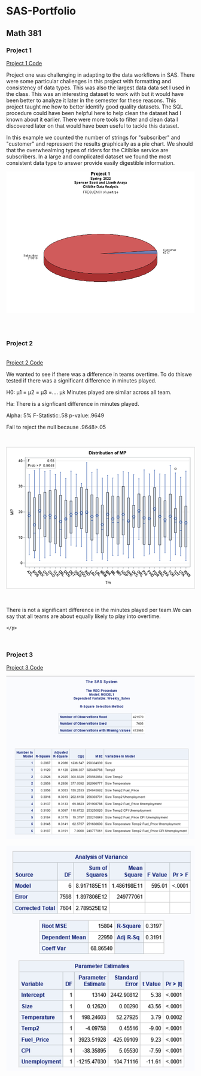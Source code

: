 # SAS-Portfolio

<h2>Math 381</h2>

  <h3>Project 1</h3>
    <a href="https://github.com/sscottSD/SAS-Portfolio/blob/main/project1.sas">Project 1 Code</a>
    <p>
    Project one was challenging in adapting to the data workflows in SAS. There were some particular challenges in this project
    with formatting and consistency of data types. This was also the largest data data set I used in the class. 
    This was an interesting dataset to work with but it would have been better to analyze it later in the semester for these reasons. 
    This project taught me how to better identify good quality datasets. The SQL procedure could have been
    helpful here to help clean the dataset had I known about it earlier. There were more tools to filter and clean data
  I discovered later on that would have been useful to tackle this dataset.
    </p>
    <p>
    In this example we counted the number of strings for "subscriber" and "customer" and repressent the results graphically
    as a pie chart. We should that the overwhealming types of riders for the Citibike service are subscribers.
    In a large and complicated dataset we found the most consistent data type to answer provide easily digestible information.
    </p.
    <br></br>
   <p align = "center"><img src = "https://raw.githubusercontent.com/sscottSD/SAS-Portfolio/main/gchart12.png" alt="Pie chart of Subscribers vs. Paying Customers" width="600" align="center"></img></p>
    <br></br>
    
  <h3>Project 2</h3>
    <br>
    <a href="https://github.com/sscottSD/SAS-Portfolio/blob/main/project2.sas">Project 2 Code</a>
    <p> We wanted to see if there was a difference in teams overtime. To do thiswe tested if there was a significant difference in minutes played.</p>
    <p> H0: μ1 = μ2 = μ3 =.... μk Minutes played are similar across all team. <p>
    <p> Ha: There is a signficant difference in minutes played. </p>
    <p> Alpha: 5%  F-Statistic:.58 p-value:.9649 </p>
    <p> Fail to reject the null because .9648>.05 </p>

   </br>
   <p align = "center"><img src = "https://raw.githubusercontent.com/sscottSD/SAS-Portfolio/main/P2%20Anova.png" alt="ANOVA Test of NBA Teams vs Minutes Played" width="600"></img></p>
   <br>
   <p>
   There is not a significant difference in the minutes played per team.We can say that 
   all teams are about equally likely to play into overtime.
   </p> 
   <p>
    
    </p>
   </br>
   
  <h3>Project 3</h3>
  <a href="https://github.com/sscottSD/SAS-Portfolio/blob/main/project3.sas">Project 3 Code</a>
  <p align = "center"><img src = "https://raw.githubusercontent.com/sscottSD/SAS-Portfolio/main/regression%20models.png" alt="Model Selection" width="600"></img></p>
   <p align = "center"><img src = "https://raw.githubusercontent.com/sscottSD/SAS-Portfolio/main/parameters.png" alt="Variable Analysis" width="600"></img></p>
  <br></br>
